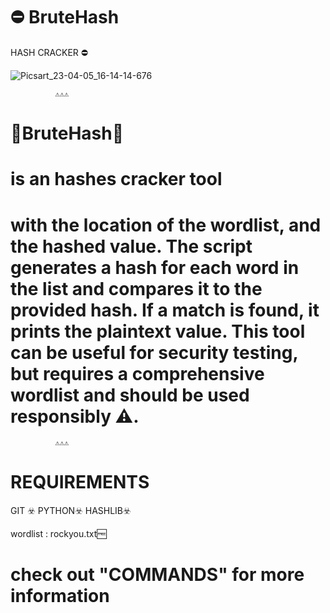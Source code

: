 # ⛔️ BruteHash

HASH CRACKER ⛔️


![Picsart_23-04-05_16-14-14-676](https://user-images.githubusercontent.com/65974917/230058660-1ce925de-01c5-49c4-a718-9ad80e73d254.jpg)





              ⚠️⚠️⚠️
#  🚫BruteHash🚫
# is an hashes cracker tool 

# with the location of the wordlist, and the hashed value. The script generates a hash for each word in the list and compares it to the provided hash. If a match is found, it prints the plaintext value. This tool can be useful for security testing, but requires a comprehensive wordlist and should be used responsibly ⚠️.
              ⚠️⚠️⚠️


# REQUIREMENTS


GIT ☣️
      PYTHON☣️
              HASHLIB☣️


wordlist : rockyou.txt🆓

#  check out "COMMANDS" for more information 

 
